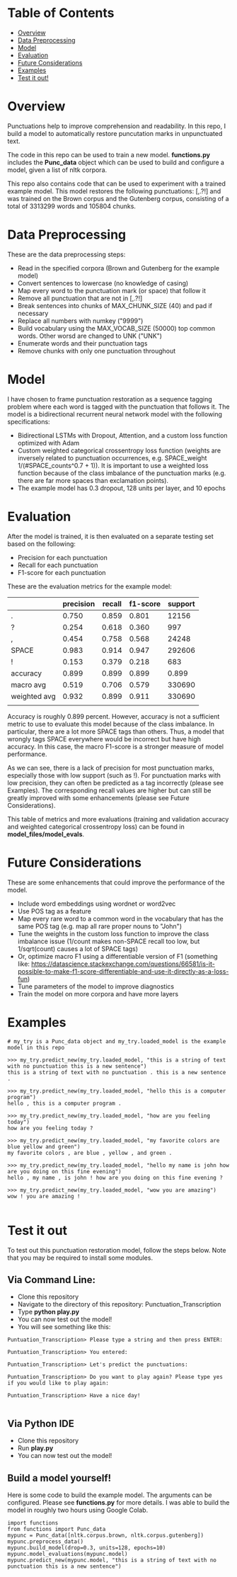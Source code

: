 # Table of Contents  
- [Overview](#Overview) 
- [Data Preprocessing](#Data-Preprocessing)  
- [Model](#Model)  
- [Evaluation](#Evaluation)  
- [Future Considerations](#Future-Considerations)
- [Examples](#Examples)
- [Test it out!](#Test-it-out)


# Overview
Punctuations help to improve comprehension and readability. In this repo, I build a model to automatically restore puncutation marks in unpunctuated text. 

The code in this repo can be used to train a new model. __functions.py__ includes the __Punc_data__ object which can be used to build and configure a model, given a list of nltk corpora. 

This repo also contains code that can be used to experiment with a trained example model. This model restores the following punctuations: [,.?!] and was trained on the Brown corpus and the Gutenberg corpus, consisting of a total of 3313299 words and 105804 chunks.

# Data Preprocessing 
These are the data preprocessing steps: 
- Read in the specified corpora (Brown and Gutenberg for the example model)
- Convert sentences to lowercase (no knowledge of casing)
- Map every word to the punctuation mark (or space) that follow it 
- Remove all punctuation that are not in [,.?!]
- Break sentences into chunks of MAX_CHUNK_SIZE (40) and pad if necessary
- Replace all numbers with numkey ("9999")
- Build vocabulary using the MAX_VOCAB_SIZE (50000) top common words. Other worsd are changed to UNK ("UNK")
- Enumerate words and their punctuation tags  
- Remove chunks with only one punctuation throughout 

# Model 
I have chosen to frame punctuation restoration as a sequence tagging problem where each word is tagged with the punctuation that follows it. The model is a bidirectional recurrent neural network model with the following specifications:
- Bidirectional LSTMs with Dropout, Attention, and a custom loss function optimized with Adam 
- Custom weighted categorical crossentropy loss function (weights are inversely related to punctuation occurrences, e.g. SPACE_weight 1/(#SPACE_counts^0.7 + 1)). It is important to use a weighted loss function because of the class imbalance of the punctuation marks (e.g. there are far more spaces than exclamation points).
- The example model has 0.3 dropout, 128 units per layer, and 10 epochs

# Evaluation
After the model is trained, it is then evaluated on a separate testing set based on the following:
- Precision for each punctuation 
- Recall for each punctuation 
- F1-score for each punctuation 

These are the evaluation metrics for the example model: 

|              | precision | recall | f1-score | support     |
| ------------ | --------- | ------ | -------- | ----------- |
| .            | 0.750     | 0.859  | 0.801    | 12156       |
| ?            | 0.254     | 0.618  | 0.360    | 997         |
| ,            | 0.454     | 0.758  | 0.568    | 24248       |
| SPACE        | 0.983     | 0.914  | 0.947    | 292606      |
| !            | 0.153     | 0.379  | 0.218    | 683         |
| accuracy     | 0.899     | 0.899  | 0.899    | 0.899       |
| macro avg    | 0.519     | 0.706  | 0.579    | 330690      |
| weighted avg | 0.932     | 0.899  | 0.911    | 330690      |
|              |

Accuracy is roughly 0.899 percent. However, accuracy is not a sufficient metric to use to evaluate this model because of the class imbalance. In particular, there are a lot more SPACE tags than others. Thus, a model that wrongly tags SPACE everywhere would be incorrect but have high accuracy. In this case, the macro F1-score is a stronger measure of model performance.

As we can see, there is a lack of precision for most punctuation marks, especially those with low support (such as !). For punctuation marks with low precision, they can often be predicted as a tag incorrectly (please see Examples). The corresponding recall values are higher but can still be greatly improved with some enhancements (please see Future Considerations). 

This table of metrics and more evaluations (training and validation accuracy and weighted categorical crossentropy loss) can be found in __model_files/model_evals__.

# Future Considerations
These are some enhancements that could improve the performance of the model.
- Include word embeddings using wordnet or word2vec
- Use POS tag as a feature 
- Map every rare word to a common word in the vocabulary that has the same POS tag (e.g. map all rare proper nouns to "John")
- Tune the weights in the custom loss function to improve the class imbalance issue (1/count makes non-SPACE recall too low, but 1/sqrt(count) causes a lot of SPACE tags)
- Or, optimize macro F1 using a differentiable version of F1 (something like: https://datascience.stackexchange.com/questions/66581/is-it-possible-to-make-f1-score-differentiable-and-use-it-directly-as-a-loss-fun)
- Tune parameters of the model to improve diagnostics 
- Train the model on more corpora and have more layers

# Examples 

<pre><code># my_try is a Punc_data object and my_try.loaded_model is the example model in this repo

>>> my_try.predict_new(my_try.loaded_model, "this is a string of text with no punctuation this is a new sentence")
this is a string of text with no punctuation . this is a new sentence .

>>> my_try.predict_new(my_try.loaded_model, "hello this is a computer program")
hello , this is a computer program .

>>> my_try.predict_new(my_try.loaded_model, "how are you feeling today")
how are you feeling today ?

>>> my_try.predict_new(my_try.loaded_model, "my favorite colors are blue yellow and green")
my favorite colors , are blue , yellow , and green .

>>> my_try.predict_new(my_try.loaded_model, "hello my name is john how are you doing on this fine evening")
hello , my name , is john ! how are you doing on this fine evening ?

>>> my_try.predict_new(my_try.loaded_model, "wow you are amazing")
wow ! you are amazing !

</code></pre>

# Test it out

To test out this punctuation restoration model, follow the steps below. Note that you may be required to install some modules. 

## Via Command Line:
- Clone this repository 
- Navigate to the directory of this repository: Punctuation_Transcription
- Type __python play.py__
- You can now test out the model!
- You will see something like this: 

<pre><code>Puntuation_Transcription> Please type a string and then press ENTER: 

Puntuation_Transcription> You entered: 

Puntuation_Transcription> Let's predict the punctuations:

Puntuation_Transcription> Do you want to play again? Please type yes if you would like to play again: 

Puntuation_Transcription> Have a nice day!
 
</code></pre>

## Via Python IDE
- Clone this repository 
- Run __play.py__
- You can now test out the model!

## Build a model yourself!

Here is some code to build the example model. The arguments can be configured. Please see __functions.py__ for more details. I was able to build the model in roughly two hours using Google Colab.

<pre><code>import functions
from functions import Punc_data
mypunc = Punc_data([nltk.corpus.brown, nltk.corpus.gutenberg])
mypunc.preprocess_data()
mypunc.build_model(drop=0.3, units=128, epochs=10)
mypunc.model_evaluations(mypunc.model)
mypunc.predict_new(mypunc.model, "this is a string of text with no punctuation this is a new sentence")
</code></pre>


